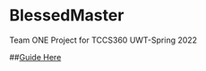 # BlessedMaster
Team ONE Project for TCCS360 UWT-Spring 2022

##[Guide Here](https://drive.google.com/drive/folders/1opAGNqrY3sAavF14VGkTJKMUstP60PtS?usp=sharing)
